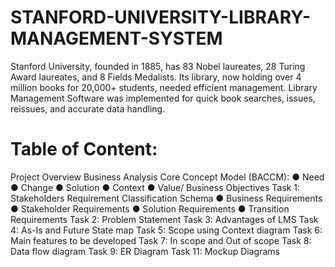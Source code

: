 # STANFORD-UNIVERSITY-LIBRARY-MANAGEMENT-SYSTEM
Stanford University, founded in 1885, has 83 Nobel laureates, 28 Turing Award laureates, and 8 Fields Medalists. Its library, now holding over 4 million books for 20,000+ students, needed efficient management. Library Management Software was implemented for quick book searches, issues, reissues, and accurate data handling.
# Table of Content:
Project Overview
Business Analysis Core Concept Model (BACCM):
● Need
● Change
● Solution
● Context
● Value/ Business Objectives
Task 1: Stakeholders
Requirement Classification Schema
● Business Requirements
● Stakeholder Requirements
● Solution Requirements
● Transition Requirements
Task 2: Problem Statement
Task 3: Advantages of LMS
Task 4: As-Is and Future State map
Task 5: Scope using Context diagram
Task 6: Main features to be developed
Task 7: In scope and Out of scope
Task 8: Data flow diagram
Task 9: ER Diagram
Task 11: Mockup Diagrams
